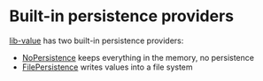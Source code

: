 # Built-in persistence providers

[lib-value](def://) has two built-in persistence providers:

- [NoPersistence](class://) keeps everything in the memory, no persistence
- [FilePersistence](class://) writes values into a file system